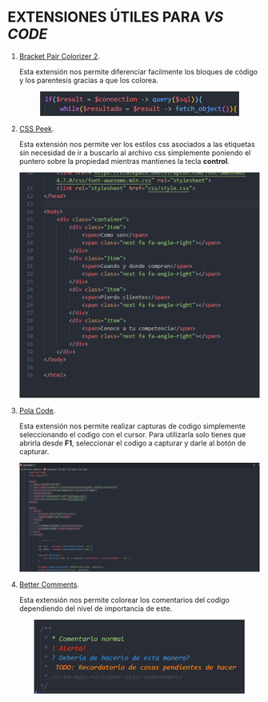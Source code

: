 # EXTENSIONES ÚTILES PARA _VS CODE_

1. [Bracket Pair Colorizer 2](https://marketplace.visualstudio.com/items?itemName=CoenraadS.bracket-pair-colorizer-2).

    Esta extensión nos permite diferenciar facilmente los bloques de código y los parentesis gracias a que los colorea.

    <p align="center">

    <img src="./sources/img/bracketpaircolorizer.png">

    </p>
2. [CSS Peek](https://marketplace.visualstudio.com/items?itemName=pranaygp.vscode-css-peek).

    Esta extensión nos permite ver los estilos css asociados a las etiquetas sin necesidad de ir a buscarlo al archivo css simplemente poniendo el puntero sobre la propiedad mientras mantienes la tecla __control__.

    <p align="center">

    <img src="./sources/img/csspeek.gif">

    </p>

3. [Pola Code](https://marketplace.visualstudio.com/items?itemName=jeff-hykin.polacode-2019).

    Esta extensión nos permite realizar capturas de codigo simplemente seleccionando el codigo con el cursor. Para utilizarla solo tienes que abrirla desde __F1__, seleccionar el codigo a capturar y darle al botón de capturar.

    <p align="center">

    <img src="./sources/img/polacode.gif">

    </p>

4. [Better Comments](https://marketplace.visualstudio.com/items?itemName=aaron-bond.better-comments).

    Esta extensión nos permite colorear los comentarios del codigo dependiendo del nivel de importancia de este.

    <p align="center">

    <img src="./sources/img/bettercomments.png">

    </p>
